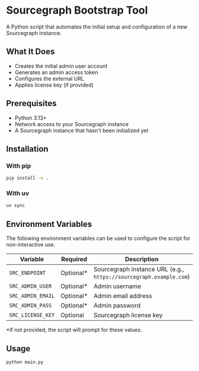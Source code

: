 # Sourcegraph Bootstrap Tool

A Python script that automates the initial setup and configuration of a new Sourcegraph instance.

## What It Does

- Creates the initial admin user account
- Generates an admin access token
- Configures the external URL
- Applies license key (if provided)

## Prerequisites

- Python 3.13+
- Network access to your Sourcegraph instance
- A Sourcegraph instance that hasn't been initialized yet

## Installation

### With pip

```bash
pip install -e .
```

### With uv

```bash
uv sync
```

## Environment Variables

The following environment variables can be used to configure the script for non-interactive use.

| Variable | Required | Description |
|----------|----------|-------------|
| `SRC_ENDPOINT` | Optional* | Sourcegraph instance URL (e.g., `https://sourcegraph.example.com`) |
| `SRC_ADMIN_USER` | Optional* | Admin username |
| `SRC_ADMIN_EMAIL` | Optional* | Admin email address |
| `SRC_ADMIN_PASS` | Optional* | Admin password |
| `SRC_LICENSE_KEY` | Optional | Sourcegraph license key |

*If not provided, the script will prompt for these values.

## Usage

```bash
python main.py
```
